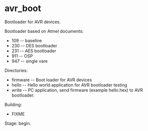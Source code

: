 avr_boot
========

Bootloader for AVR devices.

Bootloader based on Atmel documents:
* 109 -- baseline
* 230 -- DES bootloader
* 231 -- AES bootloader
* 911 -- OSP
* 947 -- single vare

Directories:
* firmware -- Boot loader for AVR devices
* hello    -- Hello world application for AVR bootloader testing
* write    -- PC application, send firmware (example hello.hex) to AVR bootloader.

Building:
* FIXME


Stage: begin.
